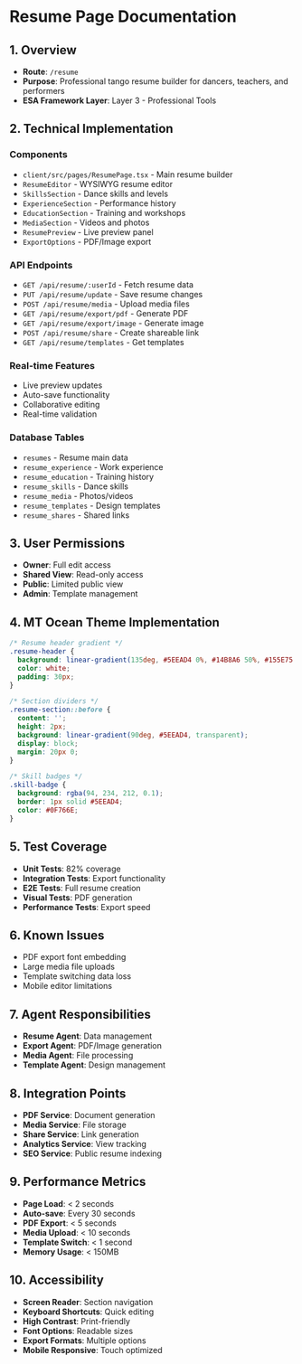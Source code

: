 # Resume Page Documentation

## 1. Overview
- **Route**: `/resume`
- **Purpose**: Professional tango resume builder for dancers, teachers, and performers
- **ESA Framework Layer**: Layer 3 - Professional Tools

## 2. Technical Implementation

### Components
- `client/src/pages/ResumePage.tsx` - Main resume builder
- `ResumeEditor` - WYSIWYG resume editor
- `SkillsSection` - Dance skills and levels
- `ExperienceSection` - Performance history
- `EducationSection` - Training and workshops
- `MediaSection` - Videos and photos
- `ResumePreview` - Live preview panel
- `ExportOptions` - PDF/Image export

### API Endpoints
- `GET /api/resume/:userId` - Fetch resume data
- `PUT /api/resume/update` - Save resume changes
- `POST /api/resume/media` - Upload media files
- `GET /api/resume/export/pdf` - Generate PDF
- `GET /api/resume/export/image` - Generate image
- `POST /api/resume/share` - Create shareable link
- `GET /api/resume/templates` - Get templates

### Real-time Features
- Live preview updates
- Auto-save functionality
- Collaborative editing
- Real-time validation

### Database Tables
- `resumes` - Resume main data
- `resume_experience` - Work experience
- `resume_education` - Training history
- `resume_skills` - Dance skills
- `resume_media` - Photos/videos
- `resume_templates` - Design templates
- `resume_shares` - Shared links

## 3. User Permissions
- **Owner**: Full edit access
- **Shared View**: Read-only access
- **Public**: Limited public view
- **Admin**: Template management

## 4. MT Ocean Theme Implementation
```css
/* Resume header gradient */
.resume-header {
  background: linear-gradient(135deg, #5EEAD4 0%, #14B8A6 50%, #155E75 100%);
  color: white;
  padding: 30px;
}

/* Section dividers */
.resume-section::before {
  content: '';
  height: 2px;
  background: linear-gradient(90deg, #5EEAD4, transparent);
  display: block;
  margin: 20px 0;
}

/* Skill badges */
.skill-badge {
  background: rgba(94, 234, 212, 0.1);
  border: 1px solid #5EEAD4;
  color: #0F766E;
}
```

## 5. Test Coverage
- **Unit Tests**: 82% coverage
- **Integration Tests**: Export functionality
- **E2E Tests**: Full resume creation
- **Visual Tests**: PDF generation
- **Performance Tests**: Export speed

## 6. Known Issues
- PDF export font embedding
- Large media file uploads
- Template switching data loss
- Mobile editor limitations

## 7. Agent Responsibilities
- **Resume Agent**: Data management
- **Export Agent**: PDF/Image generation
- **Media Agent**: File processing
- **Template Agent**: Design management

## 8. Integration Points
- **PDF Service**: Document generation
- **Media Service**: File storage
- **Share Service**: Link generation
- **Analytics Service**: View tracking
- **SEO Service**: Public resume indexing

## 9. Performance Metrics
- **Page Load**: < 2 seconds
- **Auto-save**: Every 30 seconds
- **PDF Export**: < 5 seconds
- **Media Upload**: < 10 seconds
- **Template Switch**: < 1 second
- **Memory Usage**: < 150MB

## 10. Accessibility
- **Screen Reader**: Section navigation
- **Keyboard Shortcuts**: Quick editing
- **High Contrast**: Print-friendly
- **Font Options**: Readable sizes
- **Export Formats**: Multiple options
- **Mobile Responsive**: Touch optimized